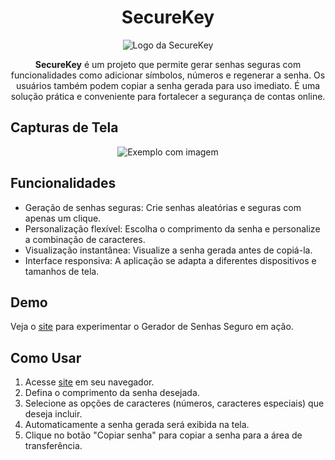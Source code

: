 <h1 align="center">SecureKey</h1>

<p align="center">
  <img src="https://securekey-delta.vercel.app/logoBanner.svg" alt="Logo da SecureKey">
</p>

<p align="center"><b>SecureKey</b> é um projeto que permite gerar senhas seguras com funcionalidades como adicionar símbolos, números e regenerar a senha. Os usuários também podem copiar a senha gerada para uso imediato. É uma solução prática e conveniente para fortalecer a segurança de contas online.</p>

## Capturas de Tela

<p align="center">
  <img src="https://media.discordapp.net/attachments/1094031953465974787/1121646314569076796/2a0afe07-cfa8-4e01-97c9-8a6394874260.png" alt="Exemplo com imagem" width="max">
</p>

## Funcionalidades

- Geração de senhas seguras: Crie senhas aleatórias e seguras com apenas um clique.
- Personalização flexível: Escolha o comprimento da senha e personalize a combinação de caracteres.
- Visualização instantânea: Visualize a senha gerada antes de copiá-la.
- Interface responsiva: A aplicação se adapta a diferentes dispositivos e tamanhos de tela.

## Demo

Veja o [site](https://securekey-delta.vercel.app/) para experimentar o Gerador de Senhas Seguro em ação.

## Como Usar

1. Acesse [site](https://securekey-delta.vercel.app/) em seu navegador.
2. Defina o comprimento da senha desejada.
3. Selecione as opções de caracteres (números, caracteres especiais) que deseja incluir.
4. Automaticamente a senha gerada será exibida na tela.
5. Clique no botão "Copiar senha" para copiar a senha para a área de transferência.
